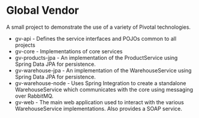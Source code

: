 <h1>Global Vendor</h1>

<p>
A small project to demonstrate the use of a variety of Pivotal technologies.
</p>

<ul>
<li>gv-api  - Defines the service interfaces and POJOs common to all projects</li>
<li>gv-core - Implementations of core services</li>
<li>gv-products-jpa - An implementation of the ProductService using Spring Data JPA for persistence.</li>
<li>gv-warehouse-jpa - An implementation of the WarehouseService using Spring Data JPA for persistence.</li>
<li>gv-warehouse-node - Uses Spring Integration to create a standalone WarehouseService which communicates with the core using messaging over RabbitMQ.</li>
<li>gv-web - The main web application used to interact with the various WarehouseService implementations. Also provides a SOAP service.</li>
</ul>

